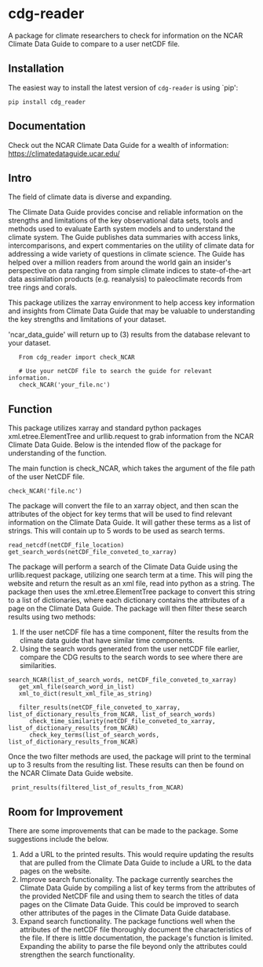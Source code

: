 # cdg-reader
A package for climate researchers to check for information on the NCAR Climate Data Guide to compare to a user netCDF file.


## Installation 
The easiest way to install the latest version of `cdg-reader` is using `pip':  

```
pip install cdg_reader
```

## Documentation 

Check out the NCAR Climate Data Guide for a wealth of information: https://climatedataguide.ucar.edu/

## Intro 

The field of climate data is diverse and expanding.

The Climate Data Guide provides concise and reliable information on the strengths and limitations of the key observational data sets, tools and methods used to evaluate Earth system models and to understand the climate system. The Guide publishes data summaries with access links, intercomparisons, and expert commentaries on the utility of climate data for addressing a wide variety of questions in climate science. The Guide has helped over a million readers from around the world gain an insider's perspective on data ranging from simple climate indices to state-of-the-art data assimilation products (e.g. reanalysis) to paleoclimate records from tree rings and corals.

This package utilizes the xarray environment to help access key information and insights from Climate Data Guide that may be valuable to understanding the key strengths and limitations of your dataset.


'ncar_data_guide' will return up to (3) results from the database relevant to your dataset.

```
   From cdg_reader import check_NCAR
    
   # Use your netCDF file to search the guide for relevant information.
   check_NCAR('your_file.nc')

```

## Function

This package utilizes xarray and standard python packages xml.etree.ElementTree and urllib.request to grab information from the NCAR Climate Data Guide. Below is the intended flow of the package for understanding of the function.

The main function is check_NCAR, which takes the argument of the file path of the user NetCDF file.
```
check_NCAR('file.nc')
```

The package will convert the file to an xarray object, and then scan the attributes of the object for key terms that will be used to find relevant information on the Climate Data Guide. It will gather these terms as a list of strings. This will contain up to 5 words to be used as search terms.

```
read_netcdf(netCDF_file_location)
get_search_words(netCDF_file_conveted_to_xarray)
```

The package will perform a search of the Climate Data Guide using the urllib.request package, utilizing one search term at a time. This will ping the website and return the result as an xml file, read into python as a string. The package then uses the xml.etree.ElementTree package to convert this string to a list of dictionaries, where each dictionary contains the attributes of a page on the Climate Data Guide. The package will then filter these search results using two methods:
1. If the user netCDF file has a time component, filter the results from the climate data guide that have similar time components.
2. Using the search words generated from the user netCDF file earlier, compare the CDG results to the search words to see where there are similarities.

```
search_NCAR(list_of_search_words, netCDF_file_conveted_to_xarray)
   get_xml_file(search_word_in_list)
   xml_to_dict(result_xml_file_as_string)

   filter_results(netCDF_file_conveted_to_xarray, list_of_dictionary_results_from_NCAR, list_of_search_words)
      check_time_similarity(netCDF_file_conveted_to_xarray, list_of_dictionary_results_from_NCAR)
      check_key_terms(list_of_search_words, list_of_dictionary_results_from_NCAR)
```
Once the two filter methods are used, the package will print to the terminal up to 3 results from the resulting list. These results can then be found on the NCAR Climate Data Guide website.

```
 print_results(filtered_list_of_results_from_NCAR)

```

## Room for Improvement

There are some improvements that can be made to the package. Some suggestions include the below.
1. Add a URL to the printed results. This would require updating the results that are pulled from the Climate Data Guide to include a URL to the data pages on the website.
2. Improve search functionality. The package currently searches the Climate Data Guide by compiling a list of key terms from the attributes of the provided NetCDF file and using them to search the titles of data pages on the Climate Data Guide. This could be improved to search other attributes of the pages in the Climate Data Guide database.
3. Expand search functionality. The package functions well when the attributes of the netCDF file thoroughly document the characteristics of the file. If there is little documentation, the package's function is limited. Expanding the ability to parse the file beyond only the attributes could strengthen the search functionality.
